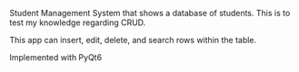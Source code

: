Student Management System that shows a database of students. This is to test my knowledge regarding CRUD.

This app can insert, edit, delete, and search rows within the table.

Implemented with PyQt6
